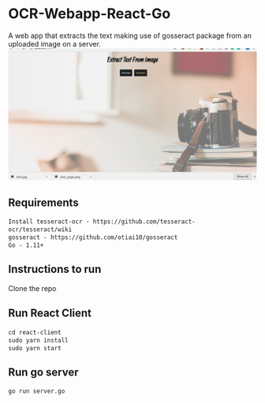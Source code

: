 # OCR-Webapp-React-Go
A web app that extracts the text making use of gosseract package from an uploaded image on a server. 
![](demo.gif)

## Requirements
   ```
   Install tesseract-ocr - https://github.com/tesseract-ocr/tesseract/wiki
   gosseract - https://github.com/otiai10/gosseract 
   Go - 1.11+ 
   ```
## Instructions to run
   Clone the repo <br/>
## Run React Client
   ```
   cd react-client 
   sudo yarn install
   sudo yarn start
   ```
## Run go server
   ```
   go run server.go
   ```
